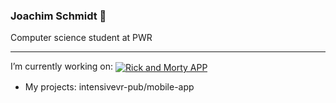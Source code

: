 ### Joachim Schmidt 👋

Computer science student at PWR

---

I’m currently working on: [<img align=center alt="Rick and Morty APP" src="https://github-readme-stats.vercel.app/api/pin/?username=intensivevr-pub&repo=mobile-app&theme=dark&hide_border=true"/>](https://github.com/intensivevr-pub/mobile-app)


- My projects:
intensivevr-pub/mobile-app


<!--
**joachimschmidt/joachimschmidt** is a ✨ _special_ ✨ repository because its `README.md` (this file) appears on your GitHub profile.

Here are some ideas to get you started:

- 🔭 I’m currently working on ...
- 🌱 I’m currently learning ...
- 👯 I’m looking to collaborate on ...
- 🤔 I’m looking for help with ...
- 💬 Ask me about ...
- 📫 How to reach me: ...
- 😄 Pronouns: ...
- ⚡ Fun fact: ...
-->
